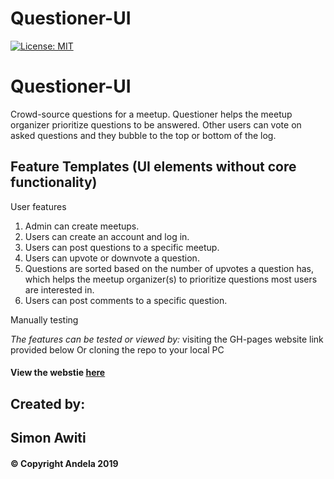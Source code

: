 # Questioner-UI

[![License: MIT](https://img.shields.io/badge/License-MIT-yellow.svg)](https://opensource.org/licenses/MIT)

# Questioner-UI
Crowd-source questions for a meetup. Questioner helps the meetup organizer prioritize
questions to be answered. Other users can vote on asked questions and they bubble to the top
or bottom of the log.

## Feature Templates (UI elements without core functionality)

User features 

1. Admin can create meetups.
2. Users can create an account and log in.
3. Users can post questions to a specific meetup.
4. Users can upvote or downvote a question.
5. Questions are sorted based on the number of upvotes a question has, which helps the
meetup organizer(s) to prioritize questions most users are interested in.
6. Users can post comments to a specific question.


Manually testing 

_The features can be tested or viewed by:_ 
visiting the GH-pages website link provided below
Or cloning the repo to your local PC
#### View the webstie [here](<https://simonawiti.github.io/SentIT-app/UI/index.html>)

## Created by:
## Simon Awiti
#### © Copyright Andela 2019


